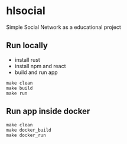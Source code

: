 # hlsocial
Simple Social Network as a educational project

## Run locally
* install rust
* install npm and react
* build and run app
```
make clean
make build
make run
```

## Run app inside docker
```
make clean
make docker_build
make docker_run
```
